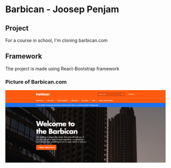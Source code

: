 # Barbican - Joosep Penjam

## Project
For a course in school, I'm cloning barbican.com

## Framework
The project is made using React-Bootstrap framework


### Picture of Barbican.com

![Barbican.com](barbican\src\Assets\barbican.PNG "Barbican.com")